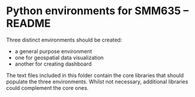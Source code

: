 # Python environments for SMM635 – README

Three distinct environments should be created:

+   a general purpose environment
+   one for geospatial data visualization
+   another for creating dashboard

The text files included in this folder contain the core libraries that should populate the three environments. Whilst not necessary, additional libraries could complement the core ones.
